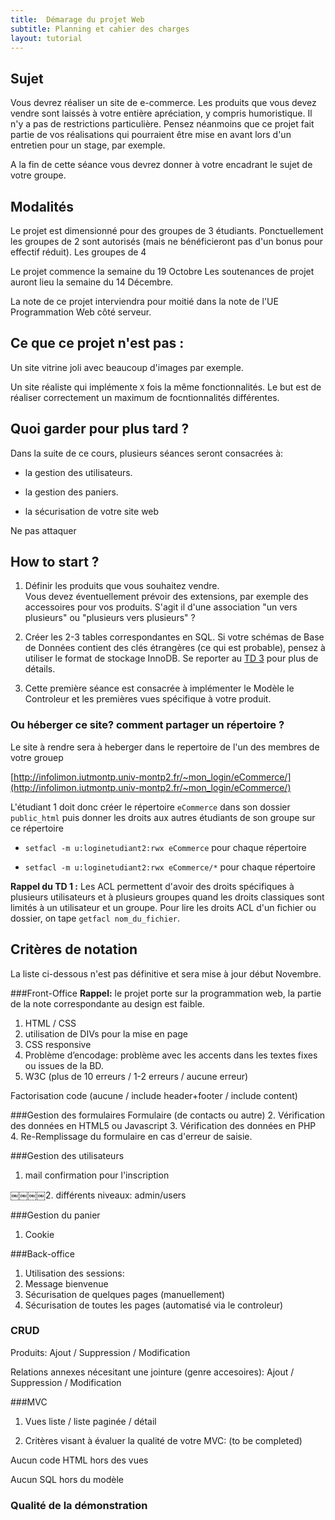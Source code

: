 ```yaml
---
title:  Démarage du projet Web
subtitle: Planning et cahier des charges 
layout: tutorial
---
```



## Sujet

Vous devrez réaliser un site de e-commerce. Les produits que vous devez vendre sont laissés 
à votre entière apréciation, y compris humoristique. Il n'y a pas de restrictions  particulière. Pensez néanmoins que ce projet fait partie de vos réalisations qui pourraient être mise en avant lors d'un entretien pour un stage, par exemple. 

A la fin de cette séance vous devrez donner à votre encadrant le sujet de votre groupe. 

## Modalités

Le projet est dimensionné pour des groupes de 3 étudiants. 
Ponctuellement les groupes de 2 sont autorisés (mais ne bénéficieront pas d'un bonus pour effectif réduit). Les groupes de 4

Le projet commence la semaine du 19 Octobre 
Les soutenances de projet auront lieu la semaine du 14 Décembre.

La note de ce projet interviendra pour moitié dans la note de l'UE Programmation Web côté serveur.

## Ce que ce projet n'est pas :

Un site vitrine joli avec beaucoup d'images par exemple. 

Un site réaliste qui implémente `X` fois la même fonctionnalités. Le but est 
de réaliser correctement un maximum de focntionnalités différentes.


## Quoi garder pour plus tard ?
Dans la suite de ce cours, plusieurs séances seront consacrées à: 

* la gestion des utilisateurs.

* la gestion des paniers. 

* la sécurisation de votre site web

Ne pas attaquer 

## How to start ?

1. Définir les produits que vous souhaitez vendre.  
Vous devez éventuellement prévoir des extensions, par exemple des accessoires pour vos produits. S'agit il d'une association "un vers plusieurs" ou "plusieurs vers plusieurs" ?

2. Créer les 2-3 tables correspondantes en SQL. Si votre schémas de Base de Données contient des clés étrangères (ce qui est probable), pensez à utiliser le format de stockage InnoDB. 
Se reporter au [TD 3](http://romainlebreton.github.io/ProgWeb-CoteServeur/tutorials/tutorial3.html) pour plus de détails. 

3. Cette première séance est consacrée à implémenter le Modèle le Controleur et les premières vues spécifique à votre produit. 

### Ou héberger ce site? comment partager un répertoire ?

Le site à rendre sera à heberger dans le repertoire de l'un des membres de votre grouep 

 [http://infolimon.iutmontp.univ-montp2.fr/~mon_login/eCommerce/](http://infolimon.iutmontp.univ-montp2.fr/~mon_login/eCommerce/)

L'étudiant 1 doit donc créer le répertoire `eCommerce` dans son dossier `public_html`
puis donner les droits aux autres étudiants de son groupe sur ce répertoire

   * `setfacl -m u:loginetudiant2:rwx eCommerce`  pour chaque répertoire 

   * `setfacl -m u:loginetudiant2:rwx eCommerce/*`  pour chaque répertoire 
   
   **Rappel du TD 1 :** Les ACL permettent d'avoir des droits spécifiques à plusieurs
   utilisateurs et à plusieurs groupes quand les droits classiques sont limités
   à un utilisateur et un groupe. Pour lire les droits ACL d'un fichier ou
   dossier, on tape `getfacl nom_du_fichier`.


## Critères de notation

La liste ci-dessous n'est pas définitive  et sera mise à jour début Novembre. 

###Front-Office 
**Rappel:** le projet porte sur la programmation web, la partie de la note correspondante au design est faible. 

1. HTML / CSS
3. utilisation de DIVs pour la mise en page
2. CSS responsive 
3. Problème d’encodage: problème avec les accents dans les textes fixes ou issues de la BD.
4. W3C (plus de 10 erreurs  / 1-2 erreurs / aucune erreur)


Factorisation code (aucune / include header+footer / include content)

###Gestion des formulaires Formulaire (de contacts ou autre)
2. Vérification des données en HTML5 ou Javascript
3. Vérification des données en PHP
4. Re-Remplissage du formulaire en cas d'erreur de saisie.


###Gestion des  utilisateurs

1. mail confirmation pour l'inscription

￼￼￼￼2. différents niveaux: admin/users


###Gestion du panier 
1. Cookie 

###Back-office

1. Utilisation des sessions: 
2. Message bienvenue
3. Sécurisation de quelques pages (manuellement)
4. Sécurisation de toutes les pages (automatisé via le controleur)

### CRUD

Produits:
Ajout / Suppression  / Modification

Relations annexes nécesitant une jointure (genre accesoires):
Ajout / Suppression  / Modification

###MVC 

1. Vues liste / liste paginée / détail 

2. Critères visant à évaluer la qualité de votre MVC: (to be completed)

Aucun code HTML hors des vues

Aucun SQL hors du modèle 

### Qualité de la démonstration 
